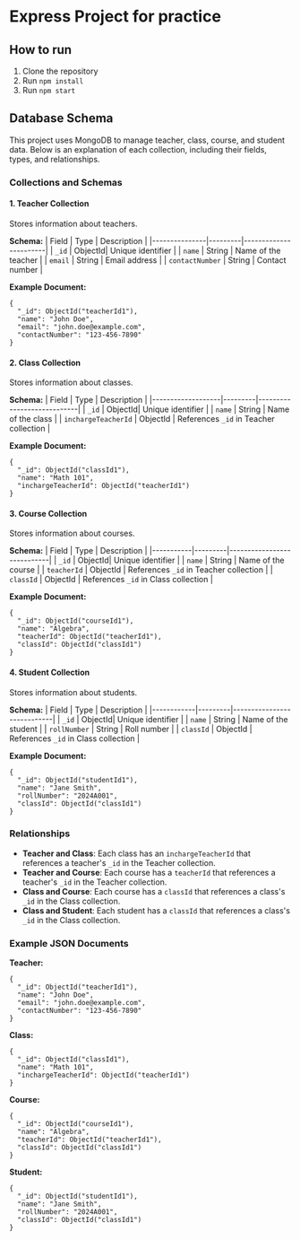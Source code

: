 # Express Project for practice

## How to run

1. Clone the repository
2. Run `npm install`
3. Run `npm start`

## Database Schema

This project uses MongoDB to manage teacher, class, course, and student data. Below is an explanation of each collection, including their fields, types, and relationships.

### Collections and Schemas

#### 1. Teacher Collection
Stores information about teachers.

**Schema:**
| Field         | Type    | Description           |
|---------------|---------|-----------------------|
| `_id`         | ObjectId| Unique identifier     |
| `name`        | String  | Name of the teacher   |
| `email`       | String  | Email address         |
| `contactNumber` | String | Contact number        |

**Example Document:**
```
{
  "_id": ObjectId("teacherId1"),
  "name": "John Doe",
  "email": "john.doe@example.com",
  "contactNumber": "123-456-7890"
}
```

#### 2. Class Collection
Stores information about classes.

**Schema:**
| Field             | Type    | Description                |
|-------------------|---------|----------------------------|
| `_id`             | ObjectId| Unique identifier          |
| `name`            | String  | Name of the class          |
| `inchargeTeacherId` | ObjectId | References `_id` in Teacher collection |

**Example Document:**
```
{
  "_id": ObjectId("classId1"),
  "name": "Math 101",
  "inchargeTeacherId": ObjectId("teacherId1")
}
```

#### 3. Course Collection
Stores information about courses.

**Schema:**
| Field     | Type    | Description                |
|-----------|---------|----------------------------|
| `_id`     | ObjectId| Unique identifier          |
| `name`    | String  | Name of the course         |
| `teacherId` | ObjectId | References `_id` in Teacher collection |
| `classId` | ObjectId | References `_id` in Class collection |

**Example Document:**
```
{
  "_id": ObjectId("courseId1"),
  "name": "Algebra",
  "teacherId": ObjectId("teacherId1"),
  "classId": ObjectId("classId1")
}
```

#### 4. Student Collection
Stores information about students.

**Schema:**
| Field      | Type    | Description                |
|------------|---------|----------------------------|
| `_id`      | ObjectId| Unique identifier          |
| `name`     | String  | Name of the student        |
| `rollNumber` | String | Roll number               |
| `classId`  | ObjectId | References `_id` in Class collection |

**Example Document:**
```
{
  "_id": ObjectId("studentId1"),
  "name": "Jane Smith",
  "rollNumber": "2024A001",
  "classId": ObjectId("classId1")
}
```

### Relationships

- **Teacher and Class**: Each class has an `inchargeTeacherId` that references a teacher's `_id` in the Teacher collection.
- **Teacher and Course**: Each course has a `teacherId` that references a teacher's `_id` in the Teacher collection.
- **Class and Course**: Each course has a `classId` that references a class's `_id` in the Class collection.
- **Class and Student**: Each student has a `classId` that references a class's `_id` in the Class collection.

### Example JSON Documents

**Teacher:**
```
{
  "_id": ObjectId("teacherId1"),
  "name": "John Doe",
  "email": "john.doe@example.com",
  "contactNumber": "123-456-7890"
}
```

**Class:**
```
{
  "_id": ObjectId("classId1"),
  "name": "Math 101",
  "inchargeTeacherId": ObjectId("teacherId1")
}
```

**Course:**
```
{
  "_id": ObjectId("courseId1"),
  "name": "Algebra",
  "teacherId": ObjectId("teacherId1"),
  "classId": ObjectId("classId1")
}
```

**Student:**
```
{
  "_id": ObjectId("studentId1"),
  "name": "Jane Smith",
  "rollNumber": "2024A001",
  "classId": ObjectId("classId1")
}
```
